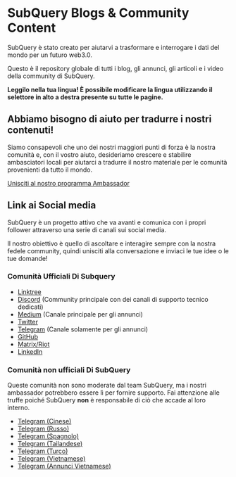 # SubQuery Blogs & Community Content

SubQuery è stato creato per aiutarvi a trasformare e interrogare i dati del mondo per un futuro web3.0.

Questo è il repository globale di tutti i blog, gli annunci, gli articoli e i video della community di SubQuery.

**Leggilo nella tua lingua! È possibile modificare la lingua utilizzando il selettore in alto a destra presente su tutte le pagine.**

## Abbiamo bisogno di aiuto per tradurre i nostri contenuti!

Siamo consapevoli che uno dei nostri maggiori punti di forza è la nostra comunità e, con il vostro aiuto, desideriamo crescere e stabilire ambasciatori locali per aiutarci a tradurre il nostro materiale per le comunità provenienti da tutto il mondo.

[Unisciti al nostro programma Ambassador](https://doc.subquery.network/miscellaneous/ambassadors.html)

## Link ai Social media

SubQuery è un progetto attivo che va avanti e comunica con i propri follower attraverso una serie di canali sui social media.

Il nostro obiettivo è quello di ascoltare e interagire sempre con la nostra fedele community, quindi unisciti alla conversazione e inviaci le tue idee o le tue domande!

### Comunità Ufficiali Di Subquery

- [Linktree](https://linktr.ee/subquerynetwork)
- [Discord](https://discord.com/invite/subquery) (Community principale con dei canali di supporto tecnico dedicati)
- [Medium](https://subquery.medium.com) (Canale principale per gli annunci)
- [Twitter](https://twitter.com/subquerynetwork)
- [Telegram](https://t.me/subquerynetwork) (Canale solamente per gli annunci)
- [GitHub](https://github.com/SubQuery/subql)
- [Matrix/Riot](https://matrix.to/#/#subquery:matrix.org)
- [LinkedIn](https://www.linkedin.com/company/subquery)

### Comunità non ufficiali Di SubQuery

Queste comunità non sono moderate dal team SubQuery, ma i nostri ambassador potrebbero essere lì per fornire supporto. Fai attenzione alle truffe poiché SubQuery **non** è responsabile di ciò che accade al loro interno.

- [Telegram (Cinese)](https://t.me/subquerychina)
- [Telegram (Russo)](https://t.me/SubQuery_russia)
- [Telegram (Spagnolo)](https://t.me/SubQueryES)
- [Telegram (Tailandese)](https://t.me/subquerynetworkthai)
- [Telegram (Turco)](https://t.me/subquery_TR)
- [Telegram (Vietnamese)](https://t.me/subqueryvietnam)
- [Telegram (Annunci Vietnamese)](https://t.me/subqueryannvn)
